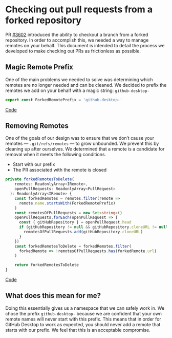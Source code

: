 # Checking out pull requests from a forked repository
PR [#3602](https://github.com/desktop/desktop/pull/3602) introduced the ability to checkout a branch from a forked repository. In order to accomplish this, we needed a way to manage remotes on your behalf. This document is intended to detail the process we developed to make checking out PRs as frictionless as possible.

## Magic Remote Prefix
One of the main problems we needed to solve was determining which remotes are no longer needed and can be cleaned. We decided to prefix the remotes we add on your behalf with a magic string: `github-desktop-`

```ts
export const ForkedRemotePrefix = 'github-desktop-'
```
[Code](https://github.com/desktop/desktop/blob/34a05b155ff69bb19cc4da5b2caa89856e3e63fb/app/src/lib/stores/pull-request-store.ts#L26)

## Removing Remotes
One of the goals of our design was to ensure that we don’t cause your remotes — `.git/refs/remotes` — to grow unbounded. We prevent this by cleaning up after ourselves. We determined that a remote is a candidate for removal when it meets the following conditions.

* Start with our prefix
* The PR associated with the remote is closed

```ts
private forkedRemotesToDelete(
    remotes: ReadonlyArray<IRemote>,
    openPullRequests: ReadonlyArray<PullRequest>
  ): ReadonlyArray<IRemote> {
    const forkedRemotes = remotes.filter(remote =>
      remote.name.startsWith(ForkedRemotePrefix)
    )
    const remotesOfPullRequests = new Set<string>()
    openPullRequests.forEach(openPullRequest => {
      const { gitHubRepository } = openPullRequest.head
      if (gitHubRepository != null && gitHubRepository.cloneURL != null) {
        remotesOfPullRequests.add(gitHubRepository.cloneURL)
      }
    })
    const forkedRemotesToDelete = forkedRemotes.filter(
      forkedRemote => !remotesOfPullRequests.has(forkedRemote.url)
    )

    return forkedRemotesToDelete
}
```

[Code](https://github.com/desktop/desktop/blob/34a05b155ff69bb19cc4da5b2caa89856e3e63fb/app/src/lib/stores/pull-request-store.ts#L91-L110)

## What does this mean for me?
Doing this essentially gives us a namespace that we can safely work in. We chose the prefix `github-desktop-` because we are confident that your own remote names will never start with this prefix. This means that in order for GitHub Desktop to work as expected, you should never add a remote that starts with our prefix. We feel that this is an acceptable compromise.
